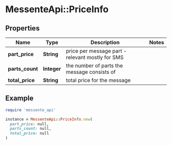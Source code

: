 # MessenteApi::PriceInfo

## Properties

| Name | Type | Description | Notes |
| ---- | ---- | ----------- | ----- |
| **part_price** | **String** | price per message part - relevant mostly for SMS |  |
| **parts_count** | **Integer** | the number of parts the message consists of |  |
| **total_price** | **String** | total price for the message |  |

## Example

```ruby
require 'messente_api'

instance = MessenteApi::PriceInfo.new(
  part_price: null,
  parts_count: null,
  total_price: null
)
```

